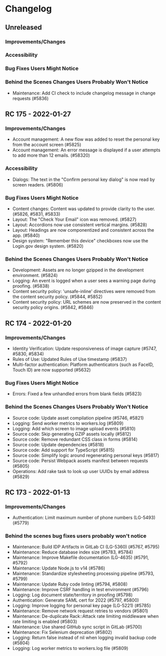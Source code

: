 Changelog
========

Unreleased
-----------

### Improvements/Changes

### Accessibility

### Bug Fixes Users Might Notice

### Behind the Scenes Changes Users Probably Won't Notice
- Maintenance: Add CI check to include changelog message in change requests (#5836)

RC 175 - 2022-01-27
----------------------

### Improvements/Changes
- Account management: A new flow was added to reset the personal key from the account screen (#5825)
- Account management: An error message is displayed if a user attempts to add more than 12 emails. (#58320)

### Accessibility
- Dialogs: The text in the "Confirm personal key dialog" is now read by screen readers. (#5806)

### Bug Fixes Users Might Notice
- Content changes: Content was updated to provide clarity to the user. (#5826, #5831, #5833)
- Layout: The "Check Your Email" icon was removed. (#5827)
- Layout: Accordions now use consistent vertical margins. (#5828)
- Layout: Headings are now componentized and consistent across the app. (#5840)
- Design system: "Remember this device" checkboxes now use the Login.gov design system. (#5820)

### Behind the Scenes Changes Users Probably Won't Notice
- Development: Assets are no longer gzipped in the development environment. (#5824)
- Logging: An event is logged when a user sees a warning page during proofing. (#5838)
- Content security policy: 'unsafe-inline' directives were removed from the content security policy. (#5844, #5852)
- Content security policy: URL schemes are now preserved in the content security policy origins. (#5842, #5846)

RC 174 - 2022-01-20
----------------------

### Improvements/Changes
- Identity Verification: Update responsiveness of image capture (#5747, #5830, #5834)
- Rules of Use: Updated Rules of Use timestamp (#5837)
- Multi-factor authentication: Platform authenticators (such as FaceID, Touch ID) are now supported (#5632)

### Bug Fixes Users Might Notice
- Errors: Fixed a few unhandled errors from blank fields (#5823)

### Behind the Scenes Changes Users Probably Won't Notice
- Source code: Update asset compilation pipeline (#5746, #5821)
- Logging: Send worker metrics to workers.log (#5809)
- Logging: Add which screen to image upload events (#5810)
- Source code: Skip generating GZIP assets locally (#5812)
- Source code: Remove redundant CSS class in forms (#5814)
- Source code: Update dependencies (#5818)
- Source code: Add support for TypeScript (#5815)
- Source code: Simplify logic around regenerating personal keys (#5817)
- Source code: Persist Webpack assets manifest between requests (#5805)
- Operations: Add rake task to look up user UUIDs by email address (#5829)

RC 173 - 2022-01-13
----------------------

### Improvements/Changes
- Authentication: Limit maximum number of phone numbers (LG-5493) (#5779)

### Behind the scenes bug fixes users probably won't notice
- Maintenance: Build IDP Artifacts in GitLab CI (LG-5360) (#5767, #5795)
- Maintenance: Reduce database index size (#5783, #5784)
- Maintenance: Improve Makefile documentation (LG-4635) (#5791, #5792)
- Maintenance: Update Node.js to v14 (#5786)
- Maintenance: Standardize stylesheeting processing pipeline (#5793, #5799)
- Maintenance: Update Ruby code linting (#5794, #5808)
- Maintenance: Improve CSRF handling in test environment (#5796)
- Logging: Log document state/territory in proofing (#5798)
- Authentication: Generate SAML cert for 2022 (#5797, #5800)
- Logging: Improve logging for personal key page (LG-5221) (#5785)
- Maintenance: Remove network request retries to vendors (#5801)
- Maintenance: De-duplicate Rack::Attack rate limiting middleware when rate limiting is enabled (#5803)
- Maintenance: Use shared GitHub sync script in GitLab (#5700)
- Maintenance: Fix Selenium deprecation (#5802)
- Logging: Return false instead of nil when logging invalid backup code (#5804)
- Logging: Log worker metrics to workers.log file (#5809)

